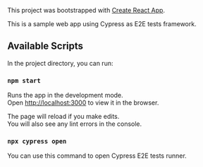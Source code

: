 This project was bootstrapped with
[Create React App](https://github.com/facebook/create-react-app).

This is a sample web app using Cypress as E2E tests framework.

## Available Scripts

In the project directory, you can run:

### `npm start`

Runs the app in the development mode.<br /> Open
[http://localhost:3000](http://localhost:3000) to view it in the browser.

The page will reload if you make edits.<br /> You will also see any lint errors
in the console.

### `npx cypress open`

You can use this command to open Cypress E2E tests runner.
